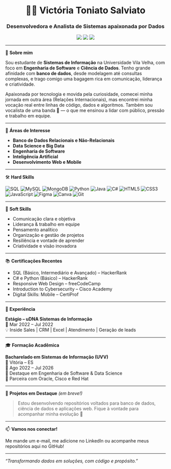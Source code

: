 <h1 align="center">👩‍💻 Victória Toniato Salviato</h1>
<h3 align="center">Desenvolvedora e Analista de Sistemas apaixonada por Dados</h3>

<p align="center">
  <a href="mailto:vicsalviato@gmail.com"><img src="https://img.shields.io/badge/Email-vicsalviato@gmail.com-red?style=flat-square&logo=gmail"></a>
  <a href="https://www.linkedin.com/in/victoriasalviato/"><img src="https://img.shields.io/badge/LinkedIn-victoriasalviato-blue?style=flat-square&logo=linkedin"></a>
  <a href="https://github.com/victoriasalviato"><img src="https://img.shields.io/badge/GitHub-victoriasalviato-181717?style=flat-square&logo=github"></a>
</p>

---

🌟 **Sobre mim**

Sou estudante de **Sistemas de Informação** na Universidade Vila Velha, com foco em **Engenharia de Software** e **Ciência de Dados**. Tenho grande afinidade com **banco de dados**, desde modelagem até consultas complexas, e trago comigo uma bagagem rica em comunicação, liderança e criatividade.

Apaixonada por tecnologia e movida pela curiosidade, comecei minha jornada em outra área (Relações Internacionais), mas encontrei minha vocação real entre linhas de código, dados e algoritmos. Também sou vocalista de uma banda 🎤 — o que me ensinou a lidar com público, pressão e trabalho em equipe.

---

🧠 **Áreas de Interesse**

- **Banco de Dados Relacionais e Não-Relacionais**
- **Data Science e Big Data**
- **Engenharia de Software**
- **Inteligência Artificial**
- **Desenvolvimento Web e Mobile**

---

🛠️ **Hard Skills**

![SQL](https://img.shields.io/badge/SQL-%2300f.svg?style=flat&logo=postgresql&logoColor=white)
![MySQL](https://img.shields.io/badge/MySQL-%2300f.svg?style=flat&logo=mysql&logoColor=white)
![MongoDB](https://img.shields.io/badge/MongoDB-%2347A248.svg?style=flat&logo=mongodb&logoColor=white)
![Python](https://img.shields.io/badge/Python-%2314354C.svg?style=flat&logo=python&logoColor=white)
![Java](https://img.shields.io/badge/Java-%23ED8B00.svg?style=flat&logo=java&logoColor=white)
![C#](https://img.shields.io/badge/C%23-239120?style=flat&logo=c-sharp&logoColor=white)
![HTML5](https://img.shields.io/badge/HTML5-E34F26.svg?style=flat&logo=html5&logoColor=white)
![CSS3](https://img.shields.io/badge/CSS3-1572B6.svg?style=flat&logo=css3&logoColor=white)
![JavaScript](https://img.shields.io/badge/JavaScript-F7DF1E.svg?style=flat&logo=javascript&logoColor=black)
![Figma](https://img.shields.io/badge/Figma-%23F24E1E.svg?style=flat&logo=figma&logoColor=white)
![Canva](https://img.shields.io/badge/Canva-00C4CC?style=flat&logo=canva&logoColor=white)
![Git](https://img.shields.io/badge/Git-F05032?style=flat&logo=git&logoColor=white)

---

🧰 **Soft Skills**

- Comunicação clara e objetiva  
- Liderança & trabalho em equipe  
- Pensamento analítico  
- Organização e gestão de projetos  
- Resiliência e vontade de aprender  
- Criatividade e visão inovadora

---

📚 **Certificações Recentes**

- SQL (Básico, Intermediário e Avançado) – HackerRank  
- C# e Python (Básico) – HackerRank  
- Responsive Web Design – freeCodeCamp  
- Introduction to Cybersecurity – Cisco Academy  
- Digital Skills: Mobile – CertiProf

---

📌 **Experiência**

**Estágio – uDNA Sistemas de Informação**  
📅 Mar 2022 – Jul 2022  
💡 Inside Sales | CRM | Excel | Atendimento | Geração de leads

---

🎓 **Formação Acadêmica**

**Bacharelado em Sistemas de Informação (UVV)**  
📍 Vitória – ES  
📅 Ago 2022 – Jul 2026  
🏅 Destaque em Engenharia de Software & Data Science  
🔗 Parceira com Oracle, Cisco e Red Hat

---

🚀 **Projetos em Destaque** *(em breve!)*

> Estou desenvolvendo repositórios voltados para banco de dados, ciência de dados e aplicações web. Fique à vontade para acompanhar minha evolução 💜

---

📫 **Vamos nos conectar!**

Me mande um e-mail, me adicione no LinkedIn ou acompanhe meus repositórios aqui no GitHub!

---

_“Transformando dados em soluções, com código e propósito.”_



